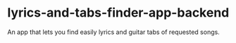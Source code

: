 # lyrics-and-tabs-finder-app-backend
An app that lets you find easily lyrics and guitar tabs of requested songs. 

